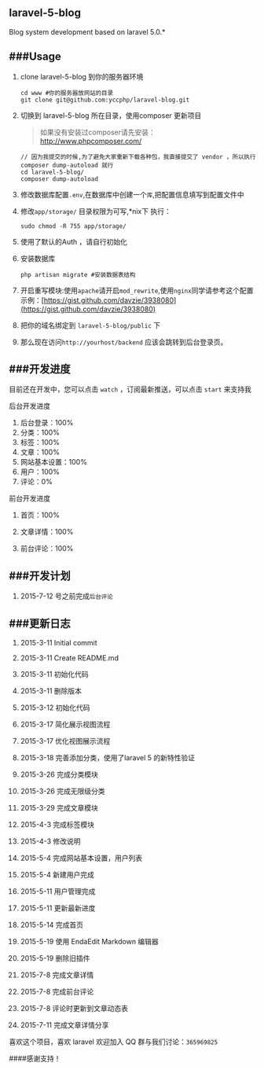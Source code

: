 ## laravel-5-blog

Blog system development based on laravel  5.0.*

###Usage
---
1. clone laravel-5-blog 到你的服务器环境

	```
	cd www #你的服务器放网站的目录
	git clone git@github.com:yccphp/laravel-blog.git
	```

1. 切换到 laravel-5-blog 所在目录，使用composer 更新项目

	> 如果没有安装过composer请先安装：<br>
 	http://www.phpcomposer.com/
	```
	// 因为我提交的时候,为了避免大家重新下载各种包，我直接提交了 vendor ，所以执行 composer dump-autoload 就行
	cd laravel-5-blog/
	composer dump-autoload	
	```

1. 修改数据库配置`.env`,在数据库中创建一个`库`,把配置信息填写到配置文件中

1. 修改`app/storage/` 目录权限为可写,*nix下 执行：

    ```
    sudo chmod -R 755 app/storage/
    ```

1. 使用了默认的Auth ，请自行初始化
1. 安装数据库

    ```
    php artisan migrate #安装数据表结构
    ```

1. 开启重写模块:使用`apache`请开启`mod_rewrite`,使用`nginx`同学请参考这个配置示例：[https://gist.github.com/davzie/3938080](https://gist.github.com/davzie/3938080)


1. 把你的域名绑定到 `laravel-5-blog/public` 下

1. 那么现在访问`http://yourhost/backend` 应该会跳转到后台登录页。


###开发进度
---
目前还在开发中，您可以点击 `watch` ，订阅最新推送，可以点击 `start` 来支持我


后台开发进度

1. 后台登录：100%
2. 分类：100%
3. 标签：100%
4. 文章：100%
5. 网站基本设置：100%
6. 用户：100%
7. 评论：0%

前台开发进度

1. 首页：100%

2. 文章详情：100%

3. 前台评论：100%

###开发计划
---

1. 2015-7-12 号之前完成`后台评论`


###更新日志
---

1. 2015-3-11   Initial commit
2. 2015-3-11   Create README.md
3. 2015-3-11   初始化代码
4. 2015-3-11   删除版本

5. 2015-3-12   初始化代码

6. 2015-3-17   简化展示视图流程
7. 2015-3-17   优化视图展示流程

8. 2015-3-18   完善添加分类，使用了laravel 5 的新特性验证

9. 2015-3-26   完成分类模块
10. 2015-3-26   完成无限级分类

11. 2015-3-29   完成文章模块

12. 2015-4-3   完成标签模块
13. 2015-4-3   修改说明

14. 2015-5-4   完成网站基本设置，用户列表
15. 2015-5-4   新建用户完成

16. 2015-5-11   用户管理完成
17. 2015-5-11   更新最新进度

18. 2015-5-14   完成首页

19. 2015-5-19   使用 EndaEdit Markdown 编辑器
20. 2015-5-19   删除旧插件

21. 2015-7-8   完成文章详情
22. 2015-7-8   完成前台评论
23. 2015-7-8   评论时更新到文章动态表

24. 2015-7-11   完成文章详情分享


喜欢这个项目，喜欢 laravel 欢迎加入 QQ 群与我们讨论：`365969825`

####感谢支持！
